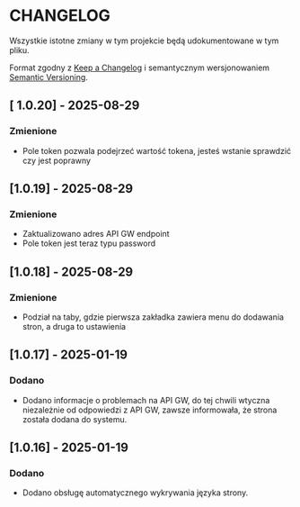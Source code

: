 # CHANGELOG

Wszystkie istotne zmiany w tym projekcie będą udokumentowane w tym pliku.

Format zgodny z [Keep a Changelog](https://keepachangelog.com/) i semantycznym wersjonowaniem [Semantic Versioning](https://semver.org/).

## [ 1.0.20] - 2025-08-29
### Zmienione
- Pole token pozwala podejrzeć wartość tokena, jesteś wstanie sprawdzić czy jest poprawny

## [1.0.19] - 2025-08-29
### Zmienione
- Zaktualizowano adres API GW endpoint
- Pole token jest teraz typu password

## [1.0.18] - 2025-08-29
### Zmienione
- Podział na taby, gdzie pierwsza zakładka zawiera menu do dodawania stron, a druga to ustawienia


## [1.0.17] - 2025-01-19
### Dodano
- Dodano informacje o problemach na API GW, do tej chwili wtyczna niezależnie od odpowiedzi z API GW, 
  zawsze informowała, że strona została dodana do systemu.


## [1.0.16] - 2025-01-19
### Dodano
- Dodano obsługę automatycznego wykrywania języka strony.

